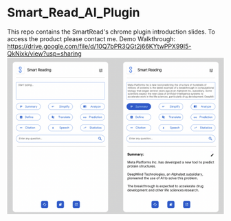 # Smart_Read_AI_Plugin
This repo contains the SmartRead's chrome plugin introduction slides. To access the product please contact me. 
Demo Walkthrough: https://drive.google.com/file/d/10Q7bPR3QGt2j66KYtwPPX99I5-QkNixk/view?usp=sharing
![alt text](https://github.com/yzw19990124/Smart_Read_AI_Plugin/blob/main/smUI.PNG)
